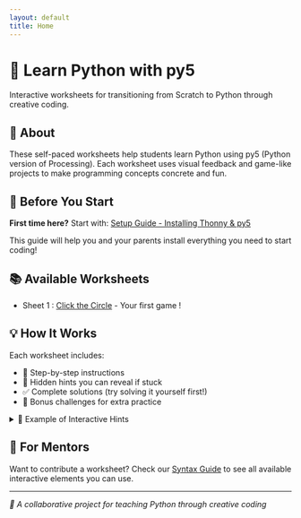 ```yaml
---
layout: default
title: Home
---
```


# 🎨 Learn Python with py5

Interactive worksheets for transitioning from Scratch to Python through creative coding.

## 🚀 About

These self-paced worksheets help students learn Python using py5 (Python version of Processing). Each worksheet uses visual feedback and game-like projects to make programming concepts concrete and fun.

## 🔧 Before You Start

**First time here?** Start with: [Setup Guide - Installing Thonny & py5](setup-thonny)

This guide will help you and your parents install everything you need to start coding!

## 📚 Available Worksheets

- Sheet 1 : [Click the Circle](worksheets/sheet-1-click-the-circle) - Your first game !

## 💡 How It Works

Each worksheet includes:

- 📝 Step-by-step instructions
- 🤔 Hidden hints you can reveal if stuck
- ✅ Complete solutions (try solving it yourself first!)
- 🚀 Bonus challenges for extra practice

<details>
<summary>📝 Example of Interactive Hints</summary>

This is how hints work in our worksheets. Click the arrows to reveal help when you need it!

<details>
<summary>💡 First hint</summary>

A gentle nudge in the right direction...

<details>
<summary>💡 More help</summary>

More specific guidance if you're still stuck.

</details>
</details>
</details>

## 👥 For Mentors

Want to contribute a worksheet? Check our [Syntax Guide](syntax-guide) to see all available interactive elements you can use.

---

_🎯 A collaborative project for teaching Python through creative coding_
